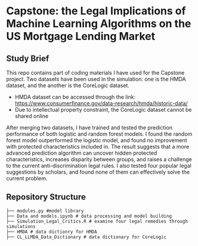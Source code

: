 # Capstone: the Legal Implications of Machine Learning Algorithms on the US Mortgage Lending Market

## Study Brief
This repo contains part of coding materials I have used for the Capstone project. Two datasets have been used in the simulation: one is the HMDA dataset, and the another is the CoreLogic dataset. 
- HMDA dataset can be accessed through the link: https://www.consumerfinance.gov/data-research/hmda/historic-data/
- Due to intellectual property constraint, the CoreLogic dataset cannot be shared online

After merging two datasets, I have trained and tested the prediction performance of both logistic and random forest models. I found the random forest model outperformed the logistic model, and found no improvement with protected characteristics included in. The result suggests that a more advanced prediction algorithm can uncover hidden protected characteristics, increases disparity between groups, and raises a challenge to the current anti-discrimination legal rules. I also tested four popular legal suggestions by scholars, and found none of them can effectively solve the current problem. 


## Repository Structure

```
├── modules.py #model library
├── Data and models.ipynb # data processing and model building
├── Simulation_Legal_Critics.R # examine four legal remedies through simulations
├── HMDA # data dictionry for HMDA
├── CL_LLMDA_Data_Dictionary # data dictionary for CoreLogic
```
